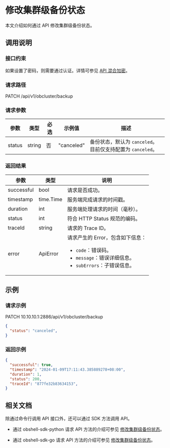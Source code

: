 # 修改集群级备份状态

本文介绍如何通过 API 修改集群级备份状态。

## 调用说明

### 接口约束

如果设置了密码，则需要通过认证。详情可参见 [API 混合加密](../20.api-hybrid-encryption.md)。

### 请求路径

PATCH /api/v1/obcluster/backup

### 请求参数

| 参数 | 类型 | 必选 | 示例值 | 描述 |
|-----|-----|-----|-----|-----|
| status | string | 否 | "canceled" | 备份状态，默认为 `canceled`。目前仅支持配置为 `canceled`。 |

### 返回结果

| 参数 | 类型 | 说明 |
|-------|------|------|
| successful | bool | 请求是否成功。 |
| timestamp | time.Time | 服务端完成请求的时间戳。 |
| duration | int | 服务端处理请求的时间（毫秒）。 |
| status | int | 符合 HTTP Status 规范的编码。 |
| traceId | string | 请求的 Trace ID。 |
| error | ApiError | 请求产生的 Error，包含如下信息：<ul><li><code>code</code>：错误码。</li><li><code>message</code>：错误详细信息。</li><li><code>subErrors</code>：子错误信息。</li></ul> |

## 示例

### 请求示例

PATCH 10.10.10.1:2886/api/v1/obcluster/backup

```json
{
  "status": "canceled",
}
```

### 返回示例

```json
{
  "successful": true,
  "timestamp": "2024-01-09T17:11:43.385889278+08:00",
  "duration": 1,
  "status": 200,
  "traceId": "877fe32b83634153",
}
```

## 相关文档

除通过命令行调用 API 接口外，还可以通过 SDK 方法调用 API。

* 通过 obshell-sdk-python 请求 API 方法的介绍可参见 [修改集群级备份状态](../../500.obshell-sdk-reference/100.python/600.backup-management/1000.modify-cluster-level-backup-status-of-python.md)。

* 通过 obshell-sdk-go 请求 API 方法的介绍可参见 [修改集群级备份状态](../../500.obshell-sdk-reference/200.go/600.backup-management/1000.modify-cluster-level-backup-status-of-go.md)。

